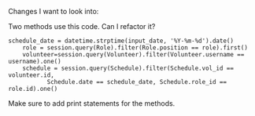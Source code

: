 Changes I want to look into:

Two methods use this code.  Can I refactor it?

    schedule_date = datetime.strptime(input_date, '%Y-%m-%d').date()
        role = session.query(Role).filter(Role.position == role).first()
        volunteer=session.query(Volunteer).filter(Volunteer.username == username).one()
        schedule = session.query(Schedule).filter(Schedule.vol_id == volunteer.id,
               Schedule.date == schedule_date, Schedule.role_id == role.id).one() 

Make sure to add print statements for the methods.               